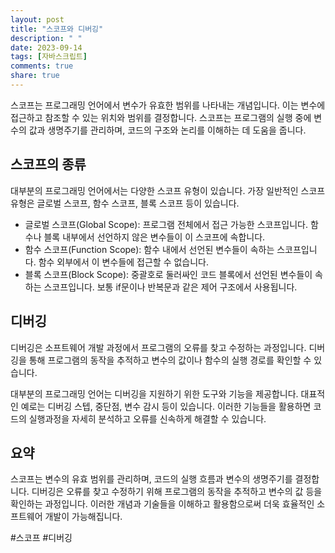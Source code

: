 ```yaml
---
layout: post
title: "스코프와 디버깅"
description: " "
date: 2023-09-14
tags: [자바스크립트]
comments: true
share: true
---
```


스코프는 프로그래밍 언어에서 변수가 유효한 범위를 나타내는 개념입니다. 이는 변수에 접근하고 참조할 수 있는 위치와 범위를 결정합니다. 스코프는 프로그램의 실행 중에 변수의 값과 생명주기를 관리하며, 코드의 구조와 논리를 이해하는 데 도움을 줍니다.

## 스코프의 종류

대부분의 프로그래밍 언어에서는 다양한 스코프 유형이 있습니다. 가장 일반적인 스코프 유형은 글로벌 스코프, 함수 스코프, 블록 스코프 등이 있습니다.

- 글로벌 스코프(Global Scope): 프로그램 전체에서 접근 가능한 스코프입니다. 함수나 블록 내부에서 선언하지 않은 변수들이 이 스코프에 속합니다.
- 함수 스코프(Function Scope): 함수 내에서 선언된 변수들이 속하는 스코프입니다. 함수 외부에서 이 변수들에 접근할 수 없습니다.
- 블록 스코프(Block Scope): 중괄호로 둘러싸인 코드 블록에서 선언된 변수들이 속하는 스코프입니다. 보통 if문이나 반복문과 같은 제어 구조에서 사용됩니다.

## 디버깅

디버깅은 소프트웨어 개발 과정에서 프로그램의 오류를 찾고 수정하는 과정입니다. 디버깅을 통해 프로그램의 동작을 추적하고 변수의 값이나 함수의 실행 경로를 확인할 수 있습니다.

대부분의 프로그래밍 언어는 디버깅을 지원하기 위한 도구와 기능을 제공합니다. 대표적인 예로는 디버깅 스텝, 중단점, 변수 감시 등이 있습니다. 이러한 기능들을 활용하면 코드의 실행과정을 자세히 분석하고 오류를 신속하게 해결할 수 있습니다.

## 요약

스코프는 변수의 유효 범위를 관리하며, 코드의 실행 흐름과 변수의 생명주기를 결정합니다. 디버깅은 오류를 찾고 수정하기 위해 프로그램의 동작을 추적하고 변수의 값 등을 확인하는 과정입니다. 이러한 개념과 기술들을 이해하고 활용함으로써 더욱 효율적인 소프트웨어 개발이 가능해집니다.

#스코프 #디버깅